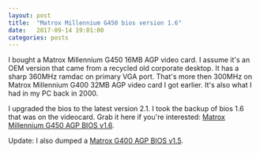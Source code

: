 ```yaml
---
layout: post
title:  "Matrox Millennium G450 bios version 1.6"
date:   2017-09-14 19:01:00
categories: posts
---
```


I bought a Matrox Millennium G450 16MB AGP video card.
I assume it's an OEM version that came from a recycled old corporate desktop.
It has a sharp 360MHz ramdac on primary VGA port.
That's more then 300MHz on Matrox Millennium G400 32MB AGP video card I got earlier.
It's also what I had in my PC back in 2000.

I upgraded the bios to the latest version 2.1.
I took the backup of bios 1.6 that was on the videocard.
Grab it here if you're interested:
[Matrox Millennium G450 AGP BIOS v1.6](/files/2017-09-14-matrox-g450-v1.6-b29.zip).

Update: I also dumped a [Matrox G400 AGP BIOS v1.5](/files/2017-09-14-matrox-g400-v1.5-b22.zip).
